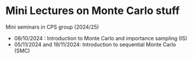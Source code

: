 # Mini Lectures on Monte Carlo stuff
Mini seminars in CPS group (2024/25)

- 08/10/2024 : Introduction to Monte Carlo and importance sampling (IS)
- 05/11/2024 and
  19/11/2024: Introduction to sequential Monte Carlo (SMC) 
